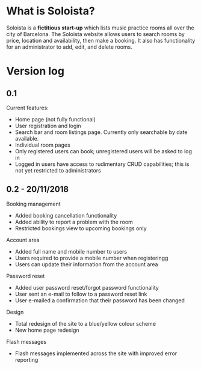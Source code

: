 # What is Soloista?

Soloista is a **fictitious start-up** which lists music practice rooms all over the city of Barcelona. The Soloista website allows users to search rooms by price, location and availability, then make a booking. It also has functionality for an administrator to add, edit, and delete rooms.

# Version log

## 0.1

Current features:
- Home page (not fully functional)
- User registration and login
- Search bar and room listings page. Currently only searchable by date available.
- Individual room pages
- Only registered users can book; unregistered users will be asked to log in
- Logged in users have access to rudimentary CRUD capabilities; this is not yet restricted to administrators


## 0.2 - 20/11/2018

Booking management
- Added booking cancellation functionality
- Added ability to report a problem with the room
- Restricted bookings view to upcoming bookings only

Account area
- Added full name and mobile number to users
- Users required to provide a mobile number when registeringg
- Users can update their information from the account area

Password reset
- Added user password reset/forgot password functionality
- User sent an e-mail to follow to a password reset link
- User e-mailed a confirmation that their password has been changed

Design
- Total redesign of the site to a blue/yellow colour scheme
- New home page redesign

Flash messages
- Flash messages implemented across the site with improved error reporting
